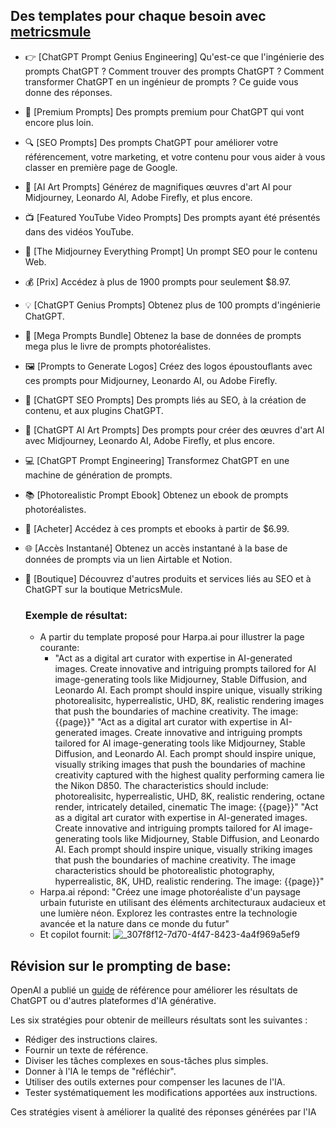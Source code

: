 ## Des templates pour chaque besoin avec [metricsmule](https://metricsmule.com/chatgpt-prompt-genius/)
- 👉 [ChatGPT Prompt Genius Engineering] Qu'est-ce que l'ingénierie des prompts ChatGPT ? Comment trouver des prompts ChatGPT ? Comment transformer ChatGPT en un ingénieur de prompts ? Ce guide vous donne des réponses.
- 🚀 [Premium Prompts] Des prompts premium pour ChatGPT qui vont encore plus loin.
- 🔍 [SEO Prompts] Des prompts ChatGPT pour améliorer votre référencement, votre marketing, et votre contenu pour vous aider à vous classer en première page de Google.
- 🎨 [AI Art Prompts] Générez de magnifiques œuvres d'art AI pour Midjourney, Leonardo AI, Adobe Firefly, et plus encore.
- 📺 [Featured YouTube Video Prompts] Des prompts ayant été présentés dans des vidéos YouTube.
- 🧩 [The Midjourney Everything Prompt] Un prompt SEO pour le contenu Web.
- 💰 [Prix] Accédez à plus de 1900 prompts pour seulement $8.97.
- 💡 [ChatGPT Genius Prompts] Obtenez plus de 100 prompts d'ingénierie ChatGPT.
- 🔄 [Mega Prompts Bundle] Obtenez la base de données de prompts mega plus le livre de prompts photoréalistes.
- 🖼️ [Prompts to Generate Logos] Créez des logos époustouflants avec ces prompts pour Midjourney, Leonardo AI, ou Adobe Firefly.
- 🤖 [ChatGPT SEO Prompts] Des prompts liés au SEO, à la création de contenu, et aux plugins ChatGPT.
- 🌟 [ChatGPT AI Art Prompts] Des prompts pour créer des œuvres d'art AI avec Midjourney, Leonardo AI, Adobe Firefly, et plus encore.
- 💻 [ChatGPT Prompt Engineering] Transformez ChatGPT en une machine de génération de prompts.
- 📚 [Photorealistic Prompt Ebook] Obtenez un ebook de prompts photoréalistes.
- 🛒 [Acheter] Accédez à ces prompts et ebooks à partir de $6.99.
- 🌐 [Accès Instantané] Obtenez un accès instantané à la base de données de prompts via un lien Airtable et Notion.
- 🛒 [Boutique] Découvrez d'autres produits et services liés au SEO et à ChatGPT sur la boutique MetricsMule.

  ### Exemple de résultat:
  - A partir du template proposé pour Harpa.ai pour illustrer la page courante:
    - "Act as a digital art curator with expertise in AI-generated images. Create innovative and intriguing prompts tailored for AI image-generating tools like Midjourney, Stable Diffusion, and Leonardo AI. Each prompt should inspire unique, visually striking photorealisitc, hyperrealistic, UHD, 8K, realistic rendering images that push the boundaries of machine creativity.
The image: {{page}}"
"Act as a digital art curator with expertise in AI-generated images. Create innovative and intriguing prompts tailored for AI image-generating tools like Midjourney, Stable Diffusion, and Leonardo AI. Each prompt should inspire unique, visually striking images that push the boundaries of machine creativity captured with the highest quality performing camera lie the Nikon D850. The characteristics should include: photorealisitc, hyperrealistic, UHD, 8K, realistic rendering, octane render, intricately detailed, cinematic
The image: {{page}}"
"Act as a digital art curator with expertise in AI-generated images. Create innovative and intriguing prompts tailored for AI image-generating tools like Midjourney, Stable Diffusion, and Leonardo AI. Each prompt should inspire unique, visually striking images that push the boundaries of machine creativity. The image characteristics should be photorealistic photography, hyperrealistic, 8K, UHD, realistic rendering.
The image: {{page}}"
  - Harpa.ai répond: "Créez une image photoréaliste d'un paysage urbain futuriste en utilisant des éléments architecturaux audacieux et une lumière néon. Explorez les contrastes entre la technologie avancée et la nature dans ce monde du futur"
  - Et copilot fournit:
![_307f8f12-7d70-4f47-8423-4a4f969a5ef9](https://github.com/jpbrasile/formationIA2.0/assets/8331027/55fadb13-e8c8-4939-8d8c-055d7e69d1e9)

## Révision sur le prompting de base: 
OpenAI a publié un [guide](https://briansolis.com/2024/01/prompt-engineering-six-strategies-for-getting-better-results/) de référence pour améliorer les résultats de ChatGPT ou d'autres plateformes d'IA générative.

Les six stratégies pour obtenir de meilleurs résultats sont les suivantes :
- Rédiger des instructions claires.
- Fournir un texte de référence.
- Diviser les tâches complexes en sous-tâches plus simples. 
- Donner à l'IA le temps de "réfléchir".
- Utiliser des outils externes pour compenser les lacunes de l'IA.
- Tester systématiquement les modifications apportées aux instructions.

Ces stratégies visent à améliorer la qualité des réponses générées par l'IA
